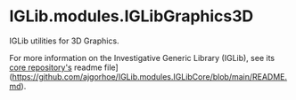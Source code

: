 
# IGLib.modules.IGLibGraphics3D

IGLib utilities for 3D Graphics.

For more information on the Investigative Generic Library (IGLib), see its [core repository's](https://github.com/ajgorhoe/IGLib.modules.IGLibCore) readme file](https://github.com/ajgorhoe/IGLib.modules.IGLibCore/blob/main/README.md).




